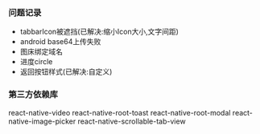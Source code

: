 ### 问题记录
- tabbarIcon被遮挡(已解决:缩小Icon大小,文字间距)
- android base64上传失败
- 图床绑定域名
- 进度circle
- 返回按钮样式(已解决:自定义)
### 第三方依赖库
react-native-video
react-native-root-toast
react-native-root-modal
react-native-image-picker
react-native-scrollable-tab-view